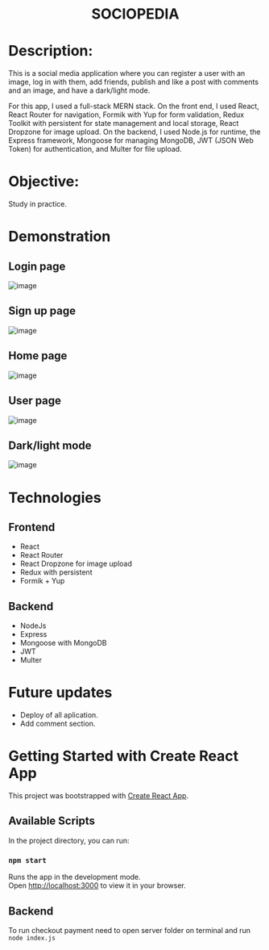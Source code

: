 <h1 align="center">SOCIOPEDIA</h1> 

# Description:

This is a social media application where you can register a user with an image, log in with them, add friends, publish and like a post with comments and an image, and have a dark/light mode.



For this app, I used a full-stack MERN stack. On the front end, I used React, React Router for navigation, Formik with Yup for form validation, Redux Toolkit with persistent for state management and local storage, React Dropzone for image upload. On the backend, I used Node.js for runtime, the Express framework, Mongoose for managing MongoDB, JWT (JSON Web Token) for authentication, and Multer for file upload.

# Objective:

Study in practice.

# Demonstration

## Login page

![image](https://user-images.githubusercontent.com/100156111/211169416-168207dd-6d47-4858-9e4f-f5bba126ce29.png)

## Sign up page

![image](https://user-images.githubusercontent.com/100156111/211169439-074bb732-478e-4fd6-8bb8-5a377551da2e.png)

## Home page

![image](https://user-images.githubusercontent.com/100156111/211169456-ace52462-8df4-4f0d-b3fa-4dc05528fa4d.png)

## User page

![image](https://user-images.githubusercontent.com/100156111/211169474-4929a092-4953-4059-a5e9-38805787e9eb.png)

## Dark/light mode 

![image](https://user-images.githubusercontent.com/100156111/211169523-ab227c56-c4d7-4030-b4e8-b572afa4ab68.png)


# Technologies

## Frontend
- React
- React Router
- React Dropzone for image upload
- Redux with persistent
- Formik + Yup

## Backend
- NodeJs
- Express
- Mongoose with MongoDB
- JWT
- Multer

# Future updates
- Deploy of all aplication.
- Add comment section.

# Getting Started with Create React App

This project was bootstrapped with [Create React App](https://github.com/facebook/create-react-app).

## Available Scripts

In the project directory, you can run:

### `npm start`

Runs the app in the development mode.\
Open [http://localhost:3000](http://localhost:3000) to view it in your browser.

## Backend

To run checkout payment need to open server folder on terminal and run `node index.js`
